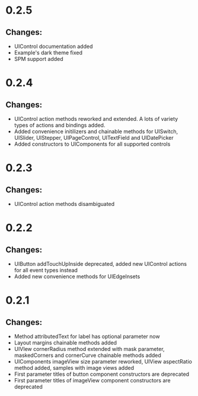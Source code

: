 # 0.2.5

## Changes:

* UIControl documentation added
* Example's dark theme fixed
* SPM support added

# 0.2.4

## Changes:

* UIControl action methods reworked and extended. A lots of variety types of actions and bindings added.
* Added convenience initilizers and chainable methods for UISwitch, UISlider, UIStepper, UIPageControl, UITextField and UIDatePicker
* Added constructors to UIComponents for all supported controls

# 0.2.3

## Changes:

* UIControl action methods disambiguated

# 0.2.2

## Changes:

* UIButton addTouchUpInside deprecated, added new UIControl actions for all event types instead
* Added new convenience methods for UIEdgeInsets

# 0.2.1

## Changes:

* Method attributedText for label has optional parameter now
* Layout margins chainable methods added
* UIVIew cornerRadius method extended with mask parameter, maskedCorners and cornerCurve chainable methods added
* UIComponents imageView size parameter reworked, UIView aspectRatio method added, samples with image views added
* First parameter titles of button component constructors are deprecated
* First parameter titles of imageView component constructors are deprecated
